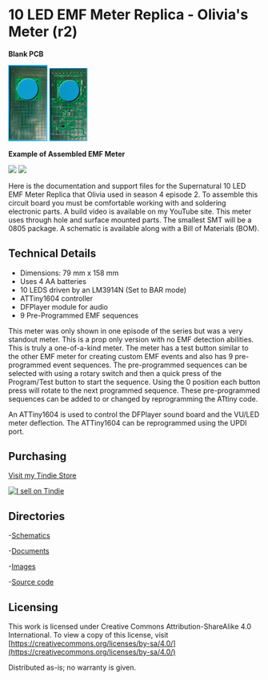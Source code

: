 # 10 LED EMF Meter Replica - Olivia's Meter (r2)

**Blank PCB**

<img src="img/10_LED_EMF_PCB_f.jpg" width="15.5%">  <img src="img/10_LED_EMF_PCB_b.jpg" width="15%">

**Example of Assembled EMF Meter**

<img src="img/10_LED_Assembled_f.jpg" width="20%">  <img src="img/10_LED_Assembled_b1.jpg" width="20%">

Here is the documentation and support files for the Supernatural 10 LED EMF Meter Replica that Olivia used in season 4 episode 2. 
To assemble this circuit board you must be comfortable working with and soldering electronic parts.
A build video is available on my YouTube site. This meter uses through hole and surface mounted parts. The smallest SMT will be a 0805 package.
A schematic is available along with a Bill of Materials (BOM). 

## Technical Details

* Dimensions: 79 mm x 158 mm 
* Uses 4 AA batteries
* 10 LEDS driven by an LM3914N (Set to BAR mode)
* ATTiny1604 controller
* DFPlayer module for audio
* 9 Pre-Programmed EMF sequences

This meter was only shown in one episode of the series but was a very standout meter. This is a prop only version with no EMF detection abilities. 
This is truly a one-of-a-kind meter. The meter has a test button similar to the other EMF meter for creating custom EMF events and also has 9 pre-programmed event sequences.
The pre-programmed sequences can be selected with using a rotary switch and then a quick press of the Program/Test button to start the sequence. Using the 0 position each button
press will rotate to the next programmed sequence. These pre-programmed sequences can be added to or changed by reprogramming the ATtiny code.

An ATTiny1604 is used to control the DFPlayer sound board and the VU/LED meter deflection. 
The ATTiny1604 can be reprogrammed using the UPDI port. 

## Purchasing
[Visit my Tindie Store](https://www.tindie.com/stores/johnnyelectronic/)

<a href="https://www.tindie.com/stores/johnnyelectronic/?ref=offsite_badges&utm_source=sellers_JohnyElectronic&utm_medium=badges&utm_campaign=badge_medium"><img src="https://d2ss6ovg47m0r5.cloudfront.net/badges/tindie-mediums.png" alt="I sell on Tindie" width="150" height="78"></a>


## Directories

-[Schematics](schematics/)

-[Documents](doc/)

-[Images](img/)

-[Source code](src/)


## Licensing

This work is licensed under Creative Commons Attribution-ShareAlike 4.0 International. 
To view a copy of this license, visit [https://creativecommons.org/licenses/by-sa/4.0/](https://creativecommons.org/licenses/by-sa/4.0/)

Distributed as-is; no warranty is given.







